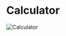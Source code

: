 # Calculator

![Calculator](https://github.com/LucasTavaresA/Calculator/assets/80704612/5bac9719-6a47-4145-bd11-99395ef80ed7)
